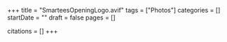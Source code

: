 +++
title = "SmarteesOpeningLogo.avif"
tags = ["Photos"]
categories = []
startDate = ""
draft = false
pages = []

citations = []
+++
